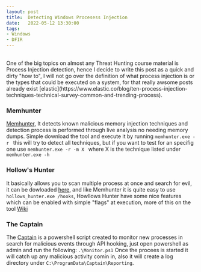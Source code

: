 ```yaml
---
layout: post
title:  Detecting Windows Procesess Injection 
date:   2022-05-12 13:30:00
tags:
- Windows
- DFIR
---
```


<br/>
One of the big topics on almost any Threat Hunting course material is Process Injection detection, hence I decide to write this post as a quick and dirty "how
to", I will not go over the definition of what process injection is or the types that could be executed on a system, for that really awsome posts already exist [elastic](https://www.elastic.co/blog/ten-process-injection-techniques-technical-survey-common-and-trending-process).
<br/>

### Memhunter

[Memhunter](https://github.com/marcosd4h/memhunter), It detects known malicious memory injection techniques and detection process is performed through live
analysis no needing memory dumps. Simple download the tool and execute it by running ```memhunter.exe -r ``` this will try to detect all techniques, but if you
want to test for an specifig one use ```memhunter.exe -r -m X ``` where X is the technique listed under ```memhunter.exe -h```
<br/>


### Hollow's Hunter

It basically allows you to scan multiple process at once and search for evil, it can be dowloaded [here](https://github.com/hasherezade/hollows_hunter), and
like Memhunter it is quite easy to use ```hollows_hunter.exe /hooks```, Howllows Hunter have some nice features which can be enabled with simple "flags" at
execution, more of this on the tool [Wiki](https://github.com/hasherezade/hollows_hunter/wiki)
<br/>

### The Captain

The [Captain](https://github.com/y3n11/Captain) is a powershell script created to monitor new processes in search for malicious events through API hooking,
just open powershell as admin and run the following:
``` .\Monitor.ps1 ```
Once the procees is started it will catch up any malicious activity comin in, also it will create a log directory under ```C:\ProgramData\Captain\Reporting```.

